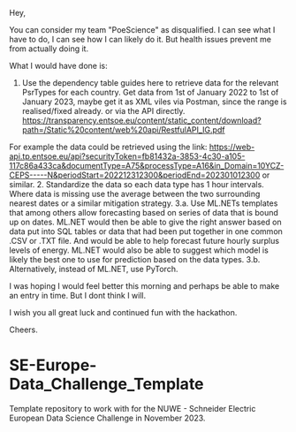 Hey,

You can consider my team "PoeScience" as disqualified. I can see what I have to do, I can see how I can likely do it. But health issues prevent me from actually doing it.

What I would have done is:
1. Use the dependency table guides here to retrieve data for the relevant PsrTypes for each country. Get data from 1st of  January 2022 to 1st of January 2023, maybe get it as XML viles via Postman, since the range is realised/fixed already. or via the API directly. https://transparency.entsoe.eu/content/static_content/download?path=/Static%20content/web%20api/RestfulAPI_IG.pdf

For example the data could be retrieved using the link: https://web-api.tp.entsoe.eu/api?securityToken=fb81432a-3853-4c30-a105-117c86a433ca&documentType=A75&processType=A16&in_Domain=10YCZ-CEPS-----N&periodStart=202212312300&periodEnd=202301012300 or similar.
2. Standardize the data so each data type has 1 hour intervals. Where data is missing use the average between the two surrounding nearest dates or a similar mitigation strategy.
3.a. Use ML.NETs templates that among others allow forecasting based on series of data that is bound up on dates. ML.NET would then be able to give the right answer based on data put into SQL tables or data that had been put together in one common .CSV or .TXT file. And would be able to help forecast future hourly surplus levels of energy. ML.NET would also be able to suggest which model is likely the best one to use for prediction based on the data types.
3.b. Alternatively, instead of ML.NET, use PyTorch.

I was hoping I would feel better this morning and perhaps be able to make an entry in time. But I dont think I will.

I wish you all great luck and continued fun with the hackathon.

Cheers.

# SE-Europe-Data_Challenge_Template
Template repository to work with for the NUWE - Schneider Electric European Data Science Challenge in November 2023.
